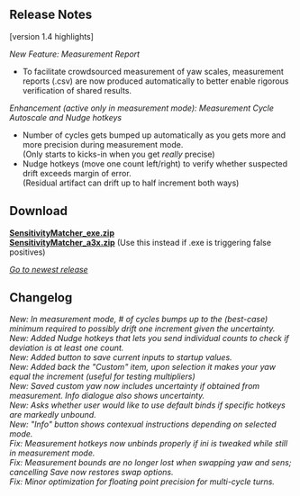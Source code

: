 ## Release Notes

[version 1.4 highlights]

_New Feature: Measurement Report_

* To facilitate crowdsourced measurement of yaw scales, measurement reports (.csv) are now produced automatically to better enable rigorous verification of shared results.

_Enhancement (active only in measurement mode): Measurement Cycle Autoscale and Nudge hotkeys_

* Number of cycles gets bumped up automatically as you gets more and more precision during measurement mode. \
(Only starts to kicks-in when you get _really_ precise)
* Nudge hotkeys (move one count left/right) to verify whether suspected drift exceeds margin of error. \
(Residual artifact can drift up to half increment both ways)

## Download

[**SensitivityMatcher_exe.zip**](https://github.com/KovaaK/SensitivityMatcher/releases/download/1.4/SensitivityMatcher_exe.zip) \
[**SensitivityMatcher_a3x.zip**](https://github.com/KovaaK/SensitivityMatcher/releases/download/1.4/SensitivityMatcher_a3x.zip) (Use this instead if .exe is triggering false positives)

[_Go to newest release_](https://github.com/KovaaK/SensitivityMatcher/releases/latest)

## Changelog
_New: In measurement mode, # of cycles bumps up to the (best-case) minimum required to possibly drift one increment given the uncertainty._ \
_New: Added Nudge hotkeys that lets you send individual counts to check if deviation is at least one count._ \
_New: Added button to save current inputs to startup values._ \
_New: Added back the "Custom" item, upon selection it makes your yaw equal the increment (useful for testing multipliers)_ \
_New: Saved custom yaw now includes uncertainty if obtained from measurement. Info dialogue also shows uncertainty._ \
_New: Asks whether user would like to use default binds if specific hotkeys are markedly unbound._ \
_New: "Info" button shows contexual instructions depending on selected mode._ \
_Fix:  Measurement hotkeys now unbinds properly if ini is tweaked while still in measurement mode._ \
_Fix:  Measurement bounds are no longer lost when swapping yaw and sens; cancelling Save now restores swap options._ \
_Fix:  Minor optimization for floating point precision for multi-cycle turns._
